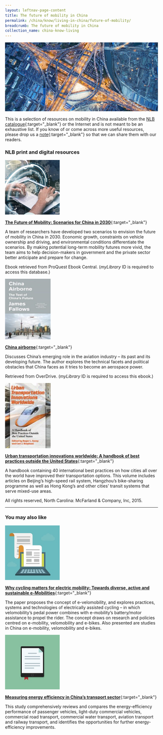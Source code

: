 ```yaml
---
layout: leftnav-page-content
title: The future of mobility in China
permalink: /china/know/living-in-china/future-of-mobility/
breadcrumb: The future of mobility in China
collection_name: china-know-living
---
```


<img src="\images\china-living\future-of-mobility.jpg" alt="future of mobility" style="width:800px;" />

This is a selection of resources on mobility in China available from the [NLB catalogue](http://catalogue.nlb.gov.sg/){:target="_blank"} or the Internet and is not meant to be an exhaustive list. If you know of or come across more useful resources, please drop us a [note](mailto:ref@nlb.gov.sg){:target="_blank"} so that we can share them with our readers.

### **NLB print and digital resources**

<img src="/images/resources/Database 2.jpg" style="width:180px;" />

[**The Future of Mobility: Scenarios for China in 2030**](http://eresources.nlb.gov.sg/Main/Browse?startsWith=P){:target="_blank"}

A team of researchers have developed two scenarios to envision the future of mobility in China in 2030. Economic growth, constraints on vehicle ownership and driving, and environmental conditions differentiate the scenarios. By making potential long-term mobility futures more vivid, the team aims to help decision-makers in government and the private sector better anticipate and prepare for change.

Ebook retrieved from ProQuest Ebook Central. (*myLibrary* ID is required to access this database.)

<img src="/images/book-covers/China-airborne.jpg" style="width:150px;" />

[**China airborne**](https://singapore.libraryreserve.com/10/50/en/ContentDetails.htm?id=D94E5B50-A815-45AB-9280-E57A9ADCF93C){:target="_blank"}

Discusses China’s emerging role in the aviation industry – its past and its developing future. The author explores the technical facets and political obstacles that China faces as it tries to become an aerospace power.

Retrieved from OverDrive. (*myLibrary* ID is required to access this ebook.)

<img src="/images/book-covers/Urban-transportation-innovations-worldwide.jpg" style="width:150px;" />

[**Urban transportation innovations worldwide: A handbook of best practices outside the United States**](http://eservice.nlb.gov.sg/item_holding.aspx?bid=202634972){:target="_blank"}

A handbook containing 40 international best practices on how cities all over the world have improved their transportation options. This volume includes articles on Beijing’s high-speed rail system, Hangzhou’s bike-sharing programme as well as Hong Kong’s and other cities’ transit systems that serve mixed-use areas.

All rights reserved, North Carolina: McFarland & Company, Inc, 2015.

---

### **You may also like**

<img src="/images/resources/Article 1.jpg" style="width:180px;" />

[**Why cycling matters for electric mobility: Towards diverse, active and sustainable e-Mobilities**](http://www.tandfonline.com/doi/pdf/10.1080/17450101.2017.1335463){:target="_blank"}

The paper proposes the concept of e-velomobility, and explores practices, systems and technologies of electrically assisted cycling – in which velomobility’s pedal power combines with e-mobility’s battery/motor assistance to propel the rider. The concept draws on research and policies centred on e-mobility, velomobility and e-bikes. Also presented are studies in China on e-mobility, velomobility and e-bikes.

<img src="/images/resources/Article 2.jpg" style="width:180px;" />

[**Measuring energy efficiency in China’s transport sector**](http://www.mdpi.com/1996-1073/10/5/660/pdf){:target="_blank"}

This study comprehensively reviews and compares the energy-efficiency performance of passenger vehicles, light-duty commercial vehicles, commercial road transport, commercial water transport, aviation transport and railway transport, and identifies the opportunities for further energy-efficiency improvements.